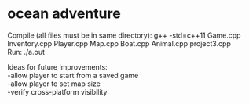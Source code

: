 # ocean adventure

Compile (all files must be in same directory): g++ -std=c++11 Game.cpp Inventory.cpp Player.cpp Map.cpp Boat.cpp Animal.cpp project3.cpp  
Run: ./a.out


Ideas for future improvements:  
-allow player to start from a saved game  
-allow player to set map size  
-verify cross-platform visibility  
